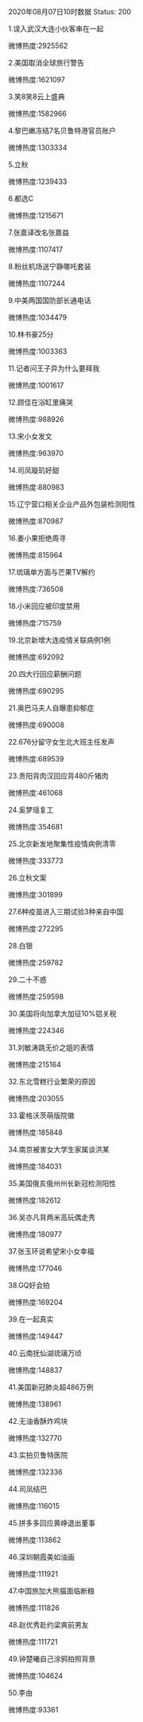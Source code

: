 2020年08月07日10时数据
Status: 200

1.误入武汉大连小伙客串在一起

微博热度:2925562

2.美国取消全球旅行警告

微博热度:1621097

3.笑8笑8云上盛典

微博热度:1582966

4.黎巴嫩冻结7名贝鲁特港官员账户

微博热度:1303334

5.立秋

微博热度:1239433

6.都选C

微博热度:1215671

7.张嘉译改名张嘉益

微博热度:1107417

8.粉丝机场送宁静哪吒套装

微博热度:1107244

9.中美两国国防部长通电话

微博热度:1034479

10.林书豪25分

微博热度:1003363

11.记者问王子异为什么要拜我

微博热度:1001617

12.顾佳在浴缸里痛哭

微博热度:988926

13.宋小女发文

微博热度:963970

14.司凤璇玑好甜

微博热度:880983

15.辽宁营口相关企业产品外包装检测阳性

微博热度:870987

16.姜小果拒绝周寻

微博热度:815964

17.琉璃单方面与芒果TV解约

微博热度:736508

18.小米回应被印度禁用

微博热度:715759

19.北京新增大连疫情关联病例1例

微博热度:692092

20.四大行回应薪酬问题

微博热度:690295

21.奥巴马夫人自曝患抑郁症

微博热度:690008

22.676分留守女生北大班主任发声

微博热度:689539

23.贵阳背肉汉回应背480斤猪肉

微博热度:461068

24.奚梦瑶复工

微博热度:354681

25.北京新发地聚集性疫情病例清零

微博热度:333773

26.立秋文案

微博热度:301899

27.6种疫苗进入三期试验3种来自中国

微博热度:272295

28.白银

微博热度:259782

29.二十不惑

微博热度:259598

30.美国将向加拿大加征10%铝关税

微博热度:224346

31.刘敏涛跳无价之姐的表情

微博热度:215164

32.东北雪糕行业繁荣的原因

微博热度:203055

33.霍格沃茨萌版院徽

微博热度:185848

34.南京被害女大学生家属谈洪某

微博热度:184031

35.美国俄亥俄州州长新冠检测阳性

微博热度:182612

36.吴亦凡背两米高玩偶走秀

微博热度:180977

37.张玉环说希望宋小女幸福

微博热度:177046

38.GQ好会拍

微博热度:169204

39.在一起真实

微博热度:149447

40.云南抚仙湖琉璃万顷

微博热度:148837

41.美国新冠肺炎超486万例

微博热度:138961

42.无油香酥炸鸡块

微博热度:132770

43.实拍贝鲁特医院

微博热度:132336

44.司凤结巴

微博热度:116015

45.拼多多回应黄峥退出董事

微博热度:113862

46.深圳朝霞美如油画

微博热度:111921

47.中国旅加大熊猫面临断粮

微博热度:111826

48.赵优秀赴约梁爽前男友

微博热度:111721

49.钟楚曦自己涂鸦拍照背景

微博热度:104624

50.李由

微博热度:93361


